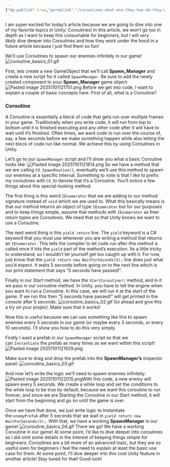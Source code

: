 ```yaml
---
{"dg-publish":true,"permalink":"/coroutines-what-are-they-how-do-they-work/","title":"Coroutines: What are they? How do they work?","created":"2025-11-01T12:15:21.862-04:00"}
---
```


I am super excited for today’s article because we are going to dive into one of my favorite topics in Unity: Coroutines! In this article, we won’t go too in depth as I want to keep this consumable for beginners, but I will _very likely_ dive deeper into Coroutines and how they work under the hood in a future article because I just find them so fun!

We’ll use Coroutines to spawn our enemies infinitely in our game!
![coroutine_basics_01.gif](/img/user/images/coroutine_basics_01.gif)

First, lets create a new GameObject that we’ll call **Spawn_Manager** and create a new script for it called `SpawnManager`. Be sure to add the newly created component to your **Spawn_Manager** game object:
![Pasted image 20251101121751.png](/img/user/images/Pasted%20image%2020251101121751.png)
Before we get into code, I want to explain a couple of basic concepts here. First of all, what is a Coroutine?
### Coroutine
A Coroutine is essentially a block of code that gets run over multiple frames in your game. Traditionally when you write code, it will run from top to bottom until it is finished executing and any other code after it will have to wait until it’s finished. Often times, we want code to run over the course of, say, a few seconds before we make something happen while also letting the next block of code run like normal. We achieve this by using Coroutines in Unity.

Let’s go to our `SpawnManager` script and I’ll show you what a basic Coroutine looks like:
![Pasted image 20251101121814.png](/img/user/images/Pasted%20image%2020251101121814.png)
So we have a method that we are calling `CO_SpawnRoutine()`, eventually we’ll use this method to spawn our enemies at a specific interval. Something to note is that I like to prefix my coroutines with `CO_`to denote that it’s a Coroutine. You’ll notice a few things about this special-looking method.

The first thing is this weird `IEnumerator` that we are adding to our method signature instead of `void` which we are used to. What this basically means is that our method returns an object of type `IEnumerator` but for our purposes and to keep things simple, assume that methods with `IEnumerator` as their return types are Coroutines. We need that so that Unity knows we want to use a Coroutine.

The next weird thing is this `yield return` line. The `yield` keyword is a C# keyword that you must use whenever you are writing a method that returns an `IEnumerator`. This tells the compiler to let code run after this method is called once it hits the `yield` part of the method’s execution. Its a little tricky to understand, so I wouldn’t let yourself get too caught up with it. For now, just know that the `yield return new WaitForSeconds(5);` line does just what you’d expect. It waits 5 seconds before going on to the next line which is our print statement that says “5 seconds have passed!”.

Finally in our Start method, we have the `StartCoroutine()` method, and in it we pass in our coroutine method. In Unity, you have to tell the engine when you want to run a Coroutine. In this case, we will run it at the start of the game. If we run this then “5 seconds have passed!” will get printed in the console after 5 seconds:
![coroutine_basics_02.gif](/img/user/images/coroutine_basics_02.gif)
Go ahead and give this a try on your project. Make sure that it works!

Now this is useful because we can use something like this to spawn enemies every 5 seconds in our game (or maybe every 3 seconds, or every 10 seconds). I’ll show you how to do this very simply.

Firstly I want a prefab in our `SpawnManager` script so that we can `Instantiate` the prefab as many times as we want within this script!
![Pasted image 20251101121929.png](/img/user/images/Pasted%20image%2020251101121929.png)

Make sure to drag and drop the prefab into the **SpawnManager’s** inspector panel:
![coroutine_basics_03.gif](/img/user/images/coroutine_basics_03.gif)

And now let’s write the logic we’ll need to spawn enemies infinitely:
![Pasted image 20251101122015.png](/img/user/images/Pasted%20image%2020251101122015.png)With this code, a new enemy will spawn every 5 seconds. We create a while loop and set the conditions to the while loop to be true by default, because we want this coroutine to run forever, and since we are Starting the Coroutine in our Start method, it will start from the beginning and go on until the game is over.

Once we have that done, we just write logic to Instantiate the `enemyPrefab` after 5 seconds that we wait in `yield return new WaitForSeconds(5);`. With that, we have a working **SpawnManager** in our game!
![coroutine_basics_04.gif](/img/user/images/coroutine_basics_04.gif)
There we go! We have a working Coroutine in our game! At some point, I’d like to dive deeper into coroutines as I did omit some details in the interest of keeping things simple for beginners. Coroutines are a bit more of an advanced topic, but they are so useful even for beginners I feel the need to explain at least the basic use case for them. At some point, I’ll dive deeper into this cool Unity feature in another article! Stay tuned for that! Good luck!